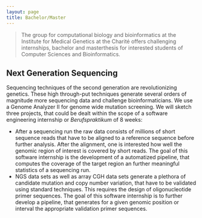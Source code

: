 ```yaml
---
layout: page
title: Bachelor/Master
---
```


>The group for computational biology and bioinformatics at the Institute for Medical Genetics at the Charité offers challenging internships, bachelor and masterthesis for interested students of Computer Sciences and Bioinformatics.


## Next Generation Sequencing

Sequencing techniques of the second generation are revolutionizing genetics. These high through-put techniques generate several orders of magnitude more sequencing data and challenge bioinformaticians. We use a Genome Analyzer II for genome wide mutation screening.
We will sketch three projects, that could be dealt within the scope of a software engineering internship or *Berufspraktikum* of 8 weeks:

 * After a sequencing run the raw data consists of millions of short sequence reads that have to be aligned to a reference sequence before further analysis. After the alignment, one is interested how well the genomic region of interest is covered by short reads. The goal of this software internship is the development of a automatized pipeline, that computes the coverage of the target region an further meaningful statistics of a sequencing run.
 * NGS data sets as well as array CGH  data sets generate a plethora of candidate mutation and copy number variation, that have to be validated using standard techniques. This requires the design of oligonucleotide primer sequences. The goal of this software internship is to further develop a pipeline, that generates for a given genomic position or interval the appropriate validation primer sequences.

<!--
## Master thesis: Genome variant simulator

The lower cost of of next-generation sequencing starts a new area of genetic data generation. Thousands of genomes or exomes are sequenced around the world. It is only a matter of time if the vision in sequencing the genome for every patient comes true. Therefore new algorithms needs to be invented to deal with the new flood of genetic information.

Recently the institute of [Institute for Medical Genetics and Human Genetics](http://genetik.charite.de/) start sequencing whole-genomes of patients to find out the causative mutation of their genetic disease. Therefore our computational biology groups developed (and still inventing new) algorithms and combines them with the [Human Phenotype Ontology](http://human-phenotype-ontology.org/) to create tools which efficiently finds the causative mutation.

To benchmark our tools we need artificial genomes where we spike in a possible disease-causing mutations. A widely used approach is to use a public 1000Genomes genome. But these genomes are highly curated so that benchmarking is maybe biased. To test our tools at extreme conditions we developed a new tool that randomly samples a new genome considering variant frequencies of certain populations. In this Master's thesis this tool should be developed further that it can portrait more real sequencing data.

__Mile Stones__

1. Implementing a variant-calling noise simulator considering the complexity (mappability of reads) in the genome.
2. Implementing a variant-calling de-novo simulator considering real de-novo rates on different parts of the genome.
3. Developing a strategy to simulate heredity of variants given a pedigree and implementing it.

__Preconditions__

1. Good Java and programming knowledge.
2. Motivation and enthusiasm about the topic.
3. To have an interest in working on larger software projects.

Contact: [Max Schubach](team_schubach.html)
-->

    
